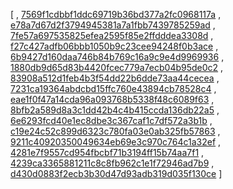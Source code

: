 [
, [7569f1cdbbf1ddc69719b36bd377a2fc0968117a](https://github.com/facebook/facebook-android-sdk/commit/7569f1cdbbf1ddc69719b36bd377a2fc0968117a)
, [e78a7d67d2f3794945381a7a1fbb7439785259ad](https://github.com/facebook/facebook-android-sdk/commit/e78a7d67d2f3794945381a7a1fbb7439785259ad)
, [7fe57a697535825efea2595f85e2ffdddea3308d](https://github.com/facebook/facebook-android-sdk/commit/7fe57a697535825efea2595f85e2ffdddea3308d)
, [f27c427adfb06bbb1050b9c23cee94248f0b3ace](https://github.com/facebook/facebook-android-sdk/commit/f27c427adfb06bbb1050b9c23cee94248f0b3ace)
, [6b9427d160daa746b84b769c16a9c9e4d9969936](https://github.com/facebook/facebook-android-sdk/commit/6b9427d160daa746b84b769c16a9c9e4d9969936)
, [1880db9d65d83b4420fcec779a7ecb04b95de0c2](https://github.com/facebook/facebook-android-sdk/commit/1880db9d65d83b4420fcec779a7ecb04b95de0c2)
, [83908a512d1feb4b3f54dd22b6dde73aa44cecea](https://github.com/facebook/facebook-android-sdk/commit/83908a512d1feb4b3f54dd22b6dde73aa44cecea)
, [7231ca19364abdcbd15ffc760e43894cb78528c4](https://github.com/facebook/facebook-android-sdk/commit/7231ca19364abdcbd15ffc760e43894cb78528c4)
, [eae1f0f47a14cda96a093768b5338f48c6089f63](https://github.com/facebook/facebook-android-sdk/commit/eae1f0f47a14cda96a093768b5338f48c6089f63)
, [8bfb2a589d8a3c1dd42b4c4b415ccda136db22a5](https://github.com/facebook/facebook-android-sdk/commit/8bfb2a589d8a3c1dd42b4c4b415ccda136db22a5)
, [6e6293fcd40e1ec8dbe3c367caf1c7df572a3b1b](https://github.com/facebook/facebook-android-sdk/commit/6e6293fcd40e1ec8dbe3c367caf1c7df572a3b1b)
, [c19e24c52c899d6323c780fa03e0ab325fb57863](https://github.com/facebook/facebook-android-sdk/commit/c19e24c52c899d6323c780fa03e0ab325fb57863)
, [9211c40920350049634eb69e3c970c764c1a32ef](https://github.com/facebook/facebook-android-sdk/commit/9211c40920350049634eb69e3c970c764c1a32ef)
, [4281e7f9557cd954fbcbf71b3194ff15b74aa7f1](https://github.com/facebook/facebook-android-sdk/commit/4281e7f9557cd954fbcbf71b3194ff15b74aa7f1)
, [4239ca3365881211c8c8fb962c1e1f72946ad7b9](https://github.com/facebook/facebook-android-sdk/commit/4239ca3365881211c8c8fb962c1e1f72946ad7b9)
, [d430d0883f2ecb3b30d47d93adb319d035f130ce](https://github.com/facebook/facebook-android-sdk/commit/d430d0883f2ecb3b30d47d93adb319d035f130ce)
]